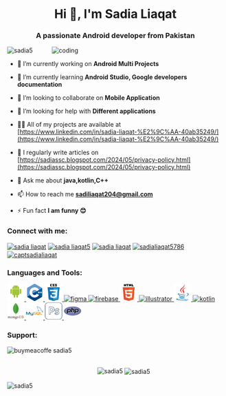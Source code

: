 <h1 align="center">Hi 👋, I'm Sadia Liaqat</h1>
<h3 align="center">A passionate Android developer from Pakistan</h3>
<img align="right" alt="coding" width="400" src="https://user-images.githubusercontent.com/74038190/236119160-976a0405-caa7-470c-9356-16d43402ea0a.gif">

<p align="left"> <img src="https://komarev.com/ghpvc/?username=sadia5&label=Profile%20views&color=0e75b6&style=flat" alt="sadia5" /> </p>

- 🔭 I’m currently working on **Android Multi Projects**

- 🌱 I’m currently learning **Android Studio, Google developers documentation**

- 👯 I’m looking to collaborate on **Mobile Application**

- 🤝 I’m looking for help with **Different applications**

- 👨‍💻 All of my projects are available at [https://www.linkedin.com/in/sadia-liaqat-%E2%9C%AA-40ab35249/](https://www.linkedin.com/in/sadia-liaqat-%E2%9C%AA-40ab35249/)

- 📝 I regularly write articles on [https://sadiassc.blogspot.com/2024/05/privacy-policy.html](https://sadiassc.blogspot.com/2024/05/privacy-policy.html)

- 💬 Ask me about **java,kotlin,C++**

- 📫 How to reach me **sadiliaqat204@gmail.com**

- ⚡ Fun fact **I am funny 😊**

<h3 align="left">Connect with me:</h3>
<p align="left">
<a href="https://linkedin.com/in/sadia liaqat" target="blank"><img align="center" src="https://raw.githubusercontent.com/rahuldkjain/github-profile-readme-generator/master/src/images/icons/Social/linked-in-alt.svg" alt="sadia liaqat" height="30" width="40" /></a>
<a href="https://stackoverflow.com/users/sadia liaqat5" target="blank"><img align="center" src="https://raw.githubusercontent.com/rahuldkjain/github-profile-readme-generator/master/src/images/icons/Social/stack-overflow.svg" alt="sadia liaqat5" height="30" width="40" /></a>
<a href="https://fb.com/sadia liaqat" target="blank"><img align="center" src="https://raw.githubusercontent.com/rahuldkjain/github-profile-readme-generator/master/src/images/icons/Social/facebook.svg" alt="sadia liaqat" height="30" width="40" /></a>
<a href="https://instagram.com/sadialiaqat5786" target="blank"><img align="center" src="https://raw.githubusercontent.com/rahuldkjain/github-profile-readme-generator/master/src/images/icons/Social/instagram.svg" alt="sadialiaqat5786" height="30" width="40" /></a>
<a href="https://www.youtube.com/c/captsadialiaqat" target="blank"><img align="center" src="https://raw.githubusercontent.com/rahuldkjain/github-profile-readme-generator/master/src/images/icons/Social/youtube.svg" alt="captsadialiaqat" height="30" width="40" /></a>
</p>

<h3 align="left">Languages and Tools:</h3>
<p align="left"> <a href="https://developer.android.com" target="_blank" rel="noreferrer"> <img src="https://raw.githubusercontent.com/devicons/devicon/master/icons/android/android-original-wordmark.svg" alt="android" width="40" height="40"/> </a> <a href="https://www.w3schools.com/cpp/" target="_blank" rel="noreferrer"> <img src="https://raw.githubusercontent.com/devicons/devicon/master/icons/cplusplus/cplusplus-original.svg" alt="cplusplus" width="40" height="40"/> </a> <a href="https://www.w3schools.com/css/" target="_blank" rel="noreferrer"> <img src="https://raw.githubusercontent.com/devicons/devicon/master/icons/css3/css3-original-wordmark.svg" alt="css3" width="40" height="40"/> </a> <a href="https://www.figma.com/" target="_blank" rel="noreferrer"> <img src="https://www.vectorlogo.zone/logos/figma/figma-icon.svg" alt="figma" width="40" height="40"/> </a> <a href="https://firebase.google.com/" target="_blank" rel="noreferrer"> <img src="https://www.vectorlogo.zone/logos/firebase/firebase-icon.svg" alt="firebase" width="40" height="40"/> </a> <a href="https://www.w3.org/html/" target="_blank" rel="noreferrer"> <img src="https://raw.githubusercontent.com/devicons/devicon/master/icons/html5/html5-original-wordmark.svg" alt="html5" width="40" height="40"/> </a> <a href="https://www.adobe.com/in/products/illustrator.html" target="_blank" rel="noreferrer"> <img src="https://www.vectorlogo.zone/logos/adobe_illustrator/adobe_illustrator-icon.svg" alt="illustrator" width="40" height="40"/> </a> <a href="https://www.java.com" target="_blank" rel="noreferrer"> <img src="https://raw.githubusercontent.com/devicons/devicon/master/icons/java/java-original.svg" alt="java" width="40" height="40"/> </a> <a href="https://kotlinlang.org" target="_blank" rel="noreferrer"> <img src="https://www.vectorlogo.zone/logos/kotlinlang/kotlinlang-icon.svg" alt="kotlin" width="40" height="40"/> </a> <a href="https://www.mongodb.com/" target="_blank" rel="noreferrer"> <img src="https://raw.githubusercontent.com/devicons/devicon/master/icons/mongodb/mongodb-original-wordmark.svg" alt="mongodb" width="40" height="40"/> </a> <a href="https://www.mysql.com/" target="_blank" rel="noreferrer"> <img src="https://raw.githubusercontent.com/devicons/devicon/master/icons/mysql/mysql-original-wordmark.svg" alt="mysql" width="40" height="40"/> </a> <a href="https://www.photoshop.com/en" target="_blank" rel="noreferrer"> <img src="https://raw.githubusercontent.com/devicons/devicon/master/icons/photoshop/photoshop-line.svg" alt="photoshop" width="40" height="40"/> </a> <a href="https://www.php.net" target="_blank" rel="noreferrer"> <img src="https://raw.githubusercontent.com/devicons/devicon/master/icons/php/php-original.svg" alt="php" width="40" height="40"/> </a> </p>

<h3 align="left">Support:</h3>
<p><a href="https://www.buymeacoffee.com/buymeacoffe sadia5"> <img align="left" src="https://cdn.buymeacoffee.com/buttons/v2/default-yellow.png" height="50" width="210" alt="buymeacoffe sadia5" /></a></p><br><br>

<p><img align="left" src="https://github-readme-stats.vercel.app/api/top-langs?username=sadia5&show_icons=true&locale=en&layout=compact" alt="sadia5" /></p>

<p>&nbsp;<img align="center" src="https://github-readme-stats.vercel.app/api?username=sadia5&show_icons=true&locale=en" alt="sadia5" /></p>

<p><img align="center" src="https://github-readme-streak-stats.herokuapp.com/?user=sadia5&" alt="sadia5" /></p
